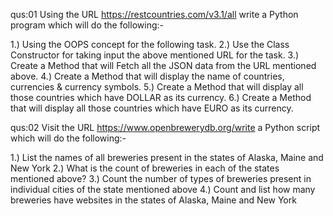 qus:01 
Using the URL https://restcountries.com/v3.1/all write a Python program which will do the following:-

1.) Using the OOPS concept for the following task.
2.) Use the Class Constructor for taking input the above mentioned URL for the task.
3.) Create a Method that will Fetch all the JSON data from the URL mentioned above.
4.) Create a Method that will display the name of countries, currencies & currency symbols.
5.) Create a Method that will display all those countries which have DOLLAR as its currency.
6.) Create a Method that will display all those countries which have EURO as its currency.

qus:02 
Visit the URL https://www.openbrewerydb.org/write a Python script which will do the following:-

1.) List the names of all breweries present in the states of Alaska, Maine and New York
2.) What is the count of breweries in each of the states mentioned above?
3.) Count the number of types of breweries present in individual cities of the state mentioned above
4.) Count and list how many breweries have websites in the states of Alaska, Maine and New York
